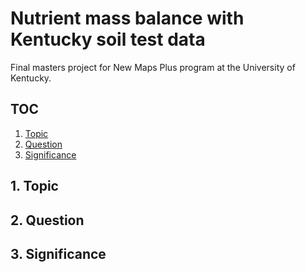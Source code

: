 # Nutrient mass balance with Kentucky soil test data
Final masters project for New Maps Plus program at the University of Kentucky.

## TOC
1. [Topic](#1.-topic)
2. [Question](#2.-question)
3. [Significance](#3.-significance)

## 1. Topic








## 2. Question














## 3. Significance
